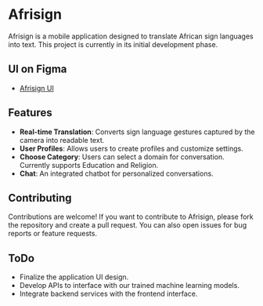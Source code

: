 # Afrisign

Afrisign is a mobile application designed to translate African sign languages into text. This project is currently in its initial development phase.

## UI on Figma
- [Afrisign UI](https://www.figma.com/design/x1LaLf89w1IJiIZ24coJJr/AfriSign?node-id=3-447&t=ak2AHgrMOSPqwIqf-1)

## Features
- **Real-time Translation**: Converts sign language gestures captured by the camera into readable text.
- **User Profiles**: Allows users to create profiles and customize settings.
- **Choose Category**: Users can select a domain for conversation. Currently supports Education and Religion.
- **Chat**: An integrated chatbot for personalized conversations.


## Contributing
Contributions are welcome! If you want to contribute to Afrisign, please fork the repository and create a pull request. You can also open issues for bug reports or feature requests.

## ToDo
- Finalize the application UI design.
- Develop APIs to interface with our trained machine learning models.
- Integrate backend services with the frontend interface.
